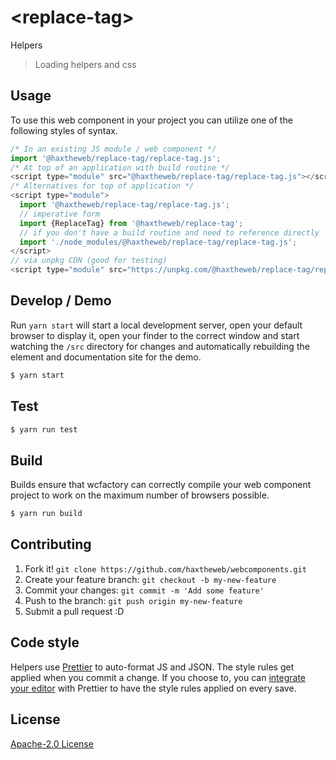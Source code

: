 # &lt;replace-tag&gt;

Helpers
> Loading helpers and css

## Usage
To use this web component in your project you can utilize one of the following styles of syntax.

```js
/* In an existing JS module / web component */
import '@haxtheweb/replace-tag/replace-tag.js';
/* At top of an application with build routine */
<script type="module" src="@haxtheweb/replace-tag/replace-tag.js"></script>
/* Alternatives for top of application */
<script type="module">
  import '@haxtheweb/replace-tag/replace-tag.js';
  // imperative form
  import {ReplaceTag} from '@haxtheweb/replace-tag';
  // if you don't have a build routine and need to reference directly
  import './node_modules/@haxtheweb/replace-tag/replace-tag.js';
</script>
// via unpkg CDN (good for testing)
<script type="module" src="https://unpkg.com/@haxtheweb/replace-tag/replace-tag.js"></script>
```

## Develop / Demo
Run `yarn start` will start a local development server, open your default browser to display it, open your finder to the correct window and start watching the `/src` directory for changes and automatically rebuilding the element and documentation site for the demo.
```bash
$ yarn start
```

## Test

```bash
$ yarn run test
```

## Build
Builds ensure that wcfactory can correctly compile your web component project to
work on the maximum number of browsers possible.
```bash
$ yarn run build
```

## Contributing

1. Fork it! `git clone https://github.com/haxtheweb/webcomponents.git`
2. Create your feature branch: `git checkout -b my-new-feature`
3. Commit your changes: `git commit -m 'Add some feature'`
4. Push to the branch: `git push origin my-new-feature`
5. Submit a pull request :D

## Code style

Helpers  use [Prettier][prettier] to auto-format JS and JSON.  The style rules get applied when you commit a change.  If you choose to, you can [integrate your editor][prettier-ed] with Prettier to have the style rules applied on every save.

[prettier]: https://github.com/prettier/prettier/
[prettier-ed]: https://github.com/prettier/prettier/#editor-integration
[polyserve]: https://github.com/Polymer/polyserve
[web-component-tester]: https://github.com/Polymer/web-component-tester

## License
[Apache-2.0 License](http://opensource.org/licenses/Apache-2.0)